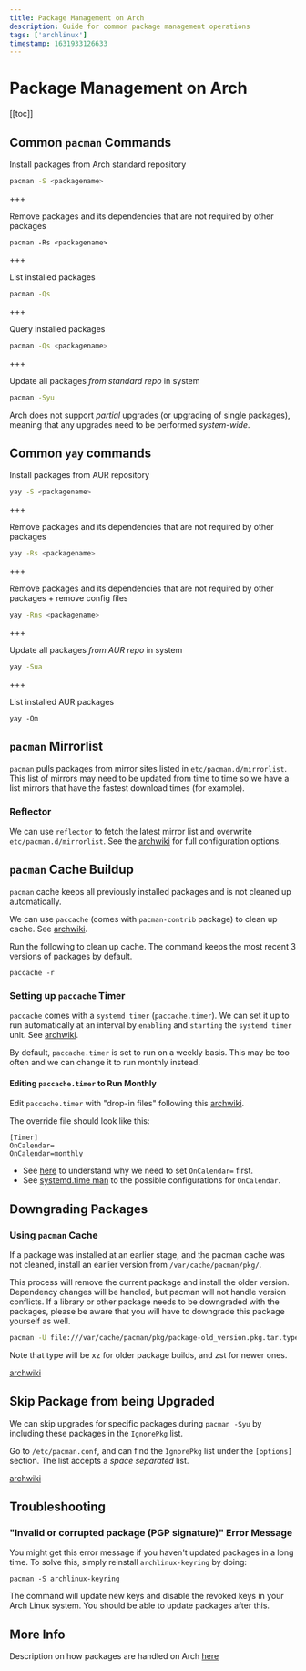 ```yaml
---
title: Package Management on Arch
description: Guide for common package management operations
tags: ['archlinux']
timestamp: 1631933126633
---
```


# Package Management on Arch

[[toc]]

## Common `pacman` Commands

Install packages from Arch standard repository

```sh
pacman -S <packagename>
```

+++

Remove packages and its dependencies that are not required by other packages

```
pacman -Rs <packagename>
```

+++

List installed packages

```sh
pacman -Qs
```

+++

Query installed packages

```sh
pacman -Qs <packagename>
```

+++

Update all packages _from standard repo_ in system

```sh
pacman -Syu
```

Arch does not support _partial_ upgrades (or upgrading of single packages), meaning that any upgrades need to be performed _system-wide_.

## Common `yay` commands

Install packages from AUR repository

```sh
yay -S <packagename>
```

+++

Remove packages and its dependencies that are not required by other packages

```sh
yay -Rs <packagename>
```

+++

Remove packages and its dependencies that are not required by other packages + remove config files

```sh
yay -Rns <packagename>
```

+++

Update all packages _from AUR repo_ in system

```sh
yay -Sua
```

+++

List installed AUR packages

```
yay -Qm
```

## `pacman` Mirrorlist

`pacman` pulls packages from mirror sites listed in `etc/pacman.d/mirrorlist`. This list of mirrors may need to be updated from time to time so we have a list mirrors that have the fastest download times (for example).

### Reflector

We can use `reflector` to fetch the latest mirror list and overwrite `etc/pacman.d/mirrorlist`. See the [archwiki](https://wiki.archlinux.org/title/Reflector) for full configuration options.

## `pacman` Cache Buildup

`pacman` cache keeps all previously installed packages and is not cleaned up automatically.

We can use `paccache` (comes with `pacman-contrib` package) to clean up cache. See [archwiki](https://wiki.archlinux.org/title/pacman#Cleaning_the_package_cache).

Run the following to clean up cache. The command keeps the most recent 3 versions of packages by default.

```
paccache -r
```

### Setting up `paccache` Timer

`paccache` comes with a `systemd timer` (`paccache.timer`). We can set it up to run automatically at an interval by `enabling` and `starting` the `systemd timer` unit. See [archwiki](https://wiki.archlinux.org/title/Systemd#Using_units).

By default, `paccache.timer` is set to run on a weekly basis. This may be too often and we can change it to run monthly instead.

#### Editing `paccache.timer` to Run Monthly

Edit `paccache.timer` with "drop-in files" following this [archwiki](https://wiki.archlinux.org/title/Systemd#Drop-in_files).

The override file should look like this:

```
[Timer]
OnCalendar=
OnCalendar=monthly
```

- See [here](https://unix.stackexchange.com/questions/479702/cannot-override-systemd-timer-with-specific-time) to understand why we need to set `OnCalendar=` first.
- See [systemd.time man](https://man.archlinux.org/man/systemd.time.7#CALENDAR_EVENTS) to the possible configurations for `OnCalendar`.

## Downgrading Packages

### Using `pacman` Cache

If a package was installed at an earlier stage, and the pacman cache was not cleaned, install an earlier version from `/var/cache/pacman/pkg/`.

This process will remove the current package and install the older version. Dependency changes will be handled, but pacman will not handle version conflicts. If a library or other package needs to be downgraded with the packages, please be aware that you will have to downgrade this package yourself as well.

```sh
pacman -U file:///var/cache/pacman/pkg/package-old_version.pkg.tar.type
```

Note that type will be xz for older package builds, and zst for newer ones.

[archwiki](https://wiki.archlinux.org/title/downgrading_packages)

## Skip Package from being Upgraded

We can skip upgrades for specific packages during `pacman -Syu` by including these packages in the `IgnorePkg` list.

Go to `/etc/pacman.conf`, and can find the `IgnorePkg` list under the `[options]` section. The list accepts a _space separated_ list.

[archwiki](https://wiki.archlinux.org/title/Pacman#Skip_package_from_being_upgraded)

## Troubleshooting

### "Invalid or corrupted package (PGP signature)" Error Message

You might get this error message if you haven't updated packages in a long time. To solve this, simply reinstall `archlinux-keyring` by doing:

```
pacman -S archlinux-keyring
```

The command will update new keys and disable the revoked keys in your Arch Linux system. You should be able to update packages after this.

## More Info

Description on how packages are handled on Arch [here](https://www.reddit.com/r/archlinux/comments/8fqzf4/will_pacman_syu_also_update_the_stuff_i_have/dya3j0g?utm_source=share&utm_medium=web2x&context=3)

<PostDate />
<PageTags />
